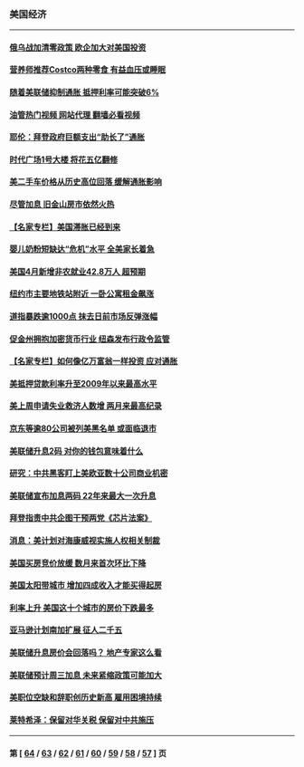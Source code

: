 ### 美国经济
---
#### [俄乌战加清零政策 欧企加大对美国投资](../../pages/ncid1078158/n13730219.md?05100445) 
#### [营养师推荐Costco两种零食 有益血压或睡眠](../../pages/ncid1078158/n13717853.md?05100445) 
#### [随着美联储抑制通胀 抵押利率可能突破6%](../../pages/ncid1078158/n13729303.md?05100445) 
#### [油管热门视频 网站代理 翻墙必看视频](http://209.222.30.114:81/youtube.html?05100445)
#### [耶伦：拜登政府巨额支出“助长了”通胀](../../pages/ncid1078158/n13729086.md?05100445) 
#### [时代广场1号大楼 将花五亿翻修](../../pages/ncid1078158/n13729234.md?05100445) 
#### [美二手车价格从历史高位回落 缓解通胀影响](../../pages/ncid1078158/n13729026.md?05100445) 
#### [尽管加息 旧金山房市依然火热](../../pages/ncid1078158/n13728469.md?05100445) 
#### [【名家专栏】美国滞胀已经到来](../../pages/ncid1078158/n13728602.md?05100445) 
#### [婴儿奶粉短缺达“危机”水平 全美家长着急](../../pages/ncid1078158/n13728848.md?05100445) 
#### [美国4月新增非农就业42.8万人 超预期](../../pages/ncid1078158/n13728839.md?05100445) 
#### [纽约市主要地铁站附近 一卧公寓租金飙涨](../../pages/ncid1078158/n13728366.md?05100445) 
#### [道指暴跌逾1000点 抹去日前市场反弹涨幅](../../pages/ncid1078158/n13728230.md?05100445) 
#### [促金州拥抱加密货币行业 纽森发布行政令监管](../../pages/ncid1078158/n13728217.md?05100445) 
#### [【名家专栏】如何像亿万富翁一样投资 应对通胀](../../pages/ncid1078158/n13727916.md?05100445) 
#### [美抵押贷款利率升至2009年以来最高水平](../../pages/ncid1078158/n13728188.md?05100445) 
#### [美上周申请失业救济人数增 两月来最高纪录](../../pages/ncid1078158/n13727973.md?05100445) 
#### [京东等逾80公司被列美黑名单 或面临退市](../../pages/ncid1078158/n13727449.md?05100445) 
#### [美联储升息2码 对你的钱包意味着什么](../../pages/ncid1078158/n13727177.md?05100445) 
#### [研究：中共黑客盯上美欧亚数十公司商业机密](../../pages/ncid1078158/n13727250.md?05100445) 
#### [美联储宣布加息两码 22年来最大一次升息](../../pages/ncid1078158/n13727237.md?05100445) 
#### [拜登指责中共企图干预两党《芯片法案》](../../pages/ncid1078158/n13727200.md?05100445) 
#### [消息：美计划对海康威视实施人权相关制裁](../../pages/ncid1078158/n13727090.md?05100445) 
#### [美国买房竞价放缓 数月来首次环比下降](../../pages/ncid1078158/n13726763.md?05100445) 
#### [美国太阳带城市 增加四成收入才能买得起房](../../pages/ncid1078158/n13726739.md?05100445) 
#### [利率上升 美国这十个城市的房价下跌最多](../../pages/ncid1078158/n13726672.md?05100445) 
#### [亚马逊计划南加扩展 征人二千五](../../pages/ncid1078158/n13726609.md?05100445) 
#### [美联储升息房价会回落吗？ 地产专家这么看](../../pages/ncid1078158/n13726486.md?05100445) 
#### [美联储预计周三加息 未来紧缩政策可能加大](../../pages/ncid1078158/n13726509.md?05100445) 
#### [美职位空缺和辞职创历史新高 雇用困境持续](../../pages/ncid1078158/n13726480.md?05100445) 
#### [莱特希泽：保留对华关税 保留对中共施压](../../pages/ncid1078158/n13726477.md?05100445) 

---
#### 第 [ [64](./64.md?05100445) / [63](./63.md?05100445) / [62](./62.md?05100445) / [61](./61.md?05100445) / [60](./60.md?05100445) / [59](./59.md?05100445) / [58](./58.md?05100445) / [57](./57.md?05100445) ] 页
